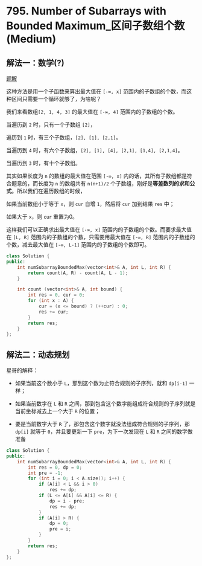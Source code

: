 # 795. Number of Subarrays with Bounded Maximum_区间子数组个数 (Medium)



## 解法一：数学(?)

[题解](https://www.cnblogs.com/grandyang/p/9237967.html)

这种方法是用一个子函数来算出最大值在 `[-∞, x]` 范围内的子数组的个数，而这种区间只需要一个循环就够了，为啥呢？

我们来看数组`[2, 1, 4, 3]` 的最大值在 `[-∞, 4]` 范围内的子数组的个数。

当遍历到 `2` 时，只有一个子数组 `[2]`，

遍历到 `1` 时，有三个子数组，`[2], [1], [2,1]`。

当遍历到 `4` 时，有六个子数组，`[2], [1], [4], [2,1], [1,4], [2,1,4]`。

当遍历到 `3` 时，有十个子数组。

其实如果长度为 `n` 的数组的最大值在范围 `[-∞, x]` 内的话，其所有子数组都是符合题意的，而长度为 `n` 的数组共有 `n(n+1)/2` 个子数组，刚好是**等差数列的求和公式**。所以我们在遍历数组的时候，

如果当前数组小于等于 `x`，则 `cur` 自增 `1`，然后将 `cur` 加到结果 `res` 中；

如果大于 `x`，则 `cur` 重置为0。

这样我们可以正确求出最大值在 `[-∞, x]` 范围内的子数组的个数。而要求最大值在 `[L, R]` 范围内的子数组的个数，只需要用最大值在 `[-∞, R]` 范围内的子数组的个数，减去最大值在 `[-∞, L-1]` 范围内的子数组的个数即可。



```c++
class Solution {
public:
    int numSubarrayBoundedMax(vector<int>& A, int L, int R) {
        return count(A, R) - count(A, L - 1);
    }

    int count (vector<int>& A, int bound) {
        int res = 0, cur = 0;
        for (int x : A) {
            cur = (x <= bound) ? (++cur) : 0;
            res += cur;
        }
        return res;
    }
};
```



## 解法二：动态规划

星哥的解释：

- 如果当前这个数小于 `L`，那到这个数为止符合规则的子序列，就和 `dp[i-1]` 一样；

- 如果当前数字在 `L` 和 `R` 之间，那到包含这个数字能组成符合规则的子序列就是当前坐标减去上一个大于 `R` 的位置；

- 要是当前数字大于 `R` 了，那包含这个数字就没法组成符合规则的子序列，那 `dp[i]` 就等于 `0`，并且要更新一下 `pre`，为下一次发现在 `L` 和 `R` 之间的数字做准备

```c++
class Solution {
public:
    int numSubarrayBoundedMax(vector<int>& A, int L, int R) {
        int res = 0, dp = 0;
        int pre = -1;
        for (int i = 0; i < A.size(); i++) {
            if (A[i] < L && i > 0)
                res += dp;
            if (L <= A[i] && A[i] <= R) {
                dp = i - pre;
                res += dp;
            }
            if (A[i] > R) {
                dp = 0;
                pre = i;
            }
        }
        return res;
    }
};
```

